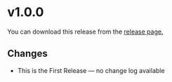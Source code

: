 # v1.0.0

You can download this release from the
[release page.](https://github.com/HRA42/Go-TextType/releases/tag/v1.0.0)

## Changes
- This is the First Release — no change log available